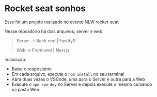 # Rocket seat sonhos

Esse foi um projeto realizado no evento NLW rocket-seat

Nesse repositório há dois arquivos, server e web

> Server -> Back-end | Fastify3
>
> Web -> Front-end | Next.js

Instalação:
- Baixe o reopositório
- Em cada arquivo, execute o `npm install` no seu terminal
- Abra duas vezes o VSCode, uma para o Server e outra para a Web
- Execute o `npm run dev` no Server e depois execute o mesmo comando na pasta Web
